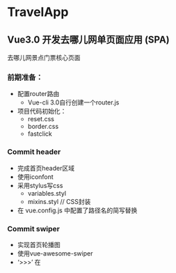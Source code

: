# TravelApp
## Vue3.0 开发去哪儿网单页面应用 (SPA)<br>
去哪儿网景点门票核心页面

### 前期准备：
* 配置router路由
  * Vue-cli 3.0自行创建一个router.js
* 项目代码初始化：
  * reset.css
  * border.css
  * fastclick

### Commit header
* 完成首页header区域<br>
* 使用iconfont<br>
* 采用stylus写css
  * variables.styl
  * mixins.styl  // CSS封装
* 在 vue.config.js 中配置了路径名的简写替换

### Commit swiper
* 实现首页轮播图<br>
* 使用vue-awesome-swiper<br>
* ‘>>>’ 在<style scoped>下实现CSS样式穿透<br>

### Commit icons
* 实现首页图标区域的布局<br>
* 数据分页逻辑：通过计算把每8个图标分配到一个页面<br>
* 分页通过swiper展示<br>

### Commit featured
* 实现首页猜你喜欢组件开发<br>
* 实现首页周末去哪儿组件开发<br>

### Ajax获取首页数据
* axios实现数据（模拟数据）请求：<br>
  * 利用vue中 webpack-dev-server 提供的proxy代理功能，在 vue.config.js 中配置，转发数据请求（把对 /api 下面json文件的请求路径替换至本地的模拟数据文件夹下）<br>
记得在 .gitignore 文件中添加模拟数据的文件夹路径
* 将home组件所获取的json数据分发到每个子组件，实现首页父子组件传值

## Project setup
```
npm install
```

### Compiles and hot-reloads for development
```
npm run serve
```

### Compiles and minifies for production
```
npm run build
```

### Lints and fixes files
```
npm run lint
```

### Customize configuration
See [Configuration Reference](https://cli.vuejs.org/config/).
